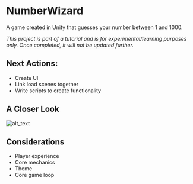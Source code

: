 # NumberWizard
A game created in Unity that guesses your number between 1 and 1000. 

*This project is part of a tutorial and is for experimental/learning purposes only. Once completed, it will not be updated further.*

## Next Actions:
- Create UI
- Link load scenes together
- Write scripts to create functionality

## A Closer Look
![alt_text](https://github.com/pippom/NumberWizard/blob/master/Screenshots/Core_1.png)

## Considerations
- Player experience
- Core mechanics
- Theme
- Core game loop
